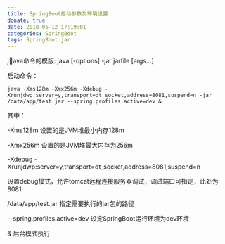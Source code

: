 ```yaml
---
title: SpringBoot启动参数及环境设置
donate: true
date: 2018-06-12 17:19:01
categories: SpringBoot
tags: SpringBoot jar
---
```


java命令的模版: java [-options] -jar jarfile [args...]

启动命令：
```
java -Xms128m -Xmx256m -Xdebug -Xrunjdwp:server=y,transport=dt_socket,address=8081,suspend=n -jar /data/app/test.jar --spring.profiles.active=dev &

```

其中：

-Xms128m 设置的是JVM堆最小内存128m

-Xmx256m 设置的是JVM堆最大内存为256m


-Xdebug -Xrunjdwp:server=y,transport=dt_socket,address=8081,suspend=n

设置debug模式，允许tomcat远程连接服务器调试，调试端口可指定，此处为8081

/data/app/test.jar 指定需要执行的jar包的路径

--spring.profiles.active=dev 设定SpringBoot运行环境为dev环境

& 后台模式执行